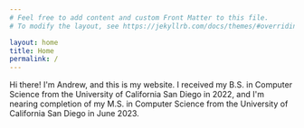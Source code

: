 ```yaml
---
# Feel free to add content and custom Front Matter to this file.
# To modify the layout, see https://jekyllrb.com/docs/themes/#overriding-theme-defaults

layout: home
title: Home
permalink: /
---
```

Hi there! I'm Andrew, and this is my website. 
I received my B.S. in Computer Science from the University of California San Diego in 2022, and I'm nearing completion of my M.S.
in Computer Science from the University of California San Diego in June 2023.
